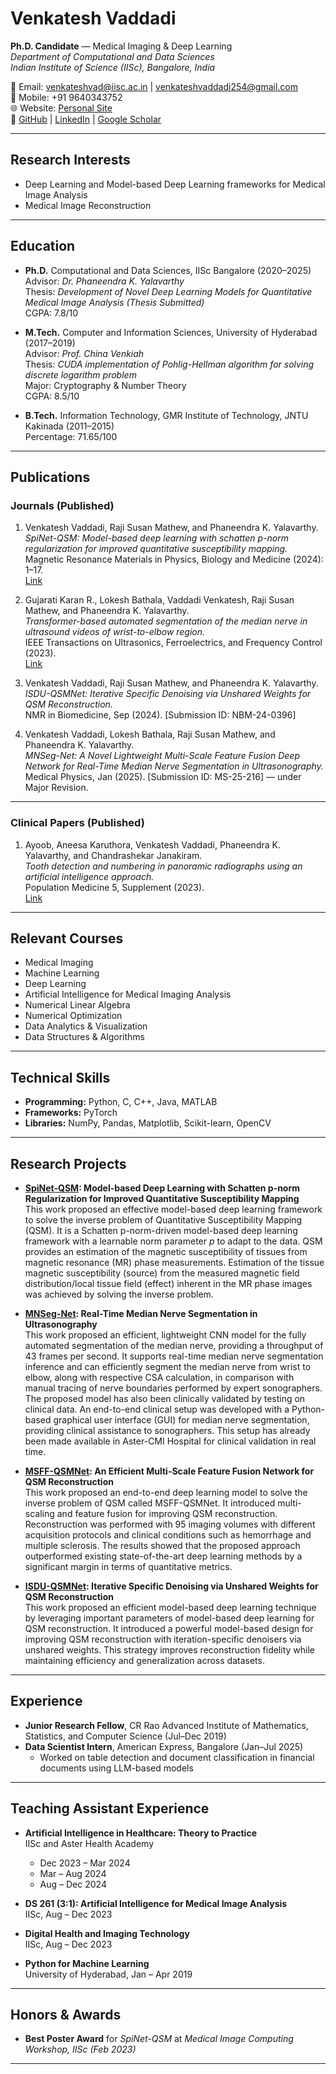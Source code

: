 # Venkatesh Vaddadi

**Ph.D. Candidate** — Medical Imaging & Deep Learning  
*Department of Computational and Data Sciences*  
*Indian Institute of Science (IISc), Bangalore, India*  

📧 Email: [venkateshvad@iisc.ac.in](mailto:venkateshvad@iisc.ac.in) | [venkateshvaddadi254@gmail.com](mailto:venkateshvaddadi254@gmail.com)  
📱 Mobile: +91 9640343752  
🌐 Website: [Personal Site](https://sites.google.com/view/vaddadivenkatesh/)  
🔗 [GitHub](https://github.com/venkateshvaddadi) | [LinkedIn](https://www.linkedin.com/in/vaddadivenkatesh254/) | [Google Scholar](https://scholar.google.com/citations?user=Ac8akCAAAAAJ&hl=en)  

---

## Research Interests
- Deep Learning and Model-based Deep Learning frameworks for Medical Image Analysis
- Medical Image Reconstruction

---

## Education
- **Ph.D.** Computational and Data Sciences, IISc Bangalore (2020–2025)  
  Advisor: *Dr. Phaneendra K. Yalavarthy*  
  Thesis: *Development of Novel Deep Learning Models for Quantitative Medical Image Analysis (Thesis Submitted)*  
  CGPA: 7.8/10  

- **M.Tech.** Computer and Information Sciences, University of Hyderabad (2017–2019)  
  Advisor: *Prof. China Venkiah*  
  Thesis: *CUDA implementation of Pohlig-Hellman algorithm for solving discrete logarithm problem*  
  Major: Cryptography & Number Theory  
  CGPA: 8.5/10  

- **B.Tech.** Information Technology, GMR Institute of Technology, JNTU Kakinada (2011–2015)  
  Percentage: 71.65/100  

---

## Publications

### Journals (Published)

1. Venkatesh Vaddadi, Raji Susan Mathew, and Phaneendra K. Yalavarthy.  
   *SpiNet-QSM: Model-based deep learning with schatten p-norm regularization for improved quantitative susceptibility mapping.*  
   Magnetic Resonance Materials in Physics, Biology and Medicine (2024): 1–17.  
   [Link](https://link.springer.com/article/10.1007/s10334-024-01158-7)

2. Gujarati Karan R., Lokesh Bathala, Vaddadi Venkatesh, Raji Susan Mathew, and Phaneendra K. Yalavarthy.  
   *Transformer-based automated segmentation of the median nerve in ultrasound videos of wrist-to-elbow region.*  
   IEEE Transactions on Ultrasonics, Ferroelectrics, and Frequency Control (2023).  
   [Link](https://ieeexplore.ieee.org/stamp/stamp.jsp?tp=&arnumber=10309959)

3. Venkatesh Vaddadi, Raji Susan Mathew, and Phaneendra K. Yalavarthy.  
   *ISDU-QSMNet: Iterative Specific Denoising via Unshared Weights for QSM Reconstruction.*  
   NMR in Biomedicine, Sep (2024). [Submission ID: NBM-24-0396]

4. Venkatesh Vaddadi, Lokesh Bathala, Raji Susan Mathew, and Phaneendra K. Yalavarthy.  
   *MNSeg-Net: A Novel Lightweight Multi-Scale Feature Fusion Deep Network for Real-Time Median Nerve Segmentation in Ultrasonography.*  
   Medical Physics, Jan (2025). [Submission ID: MS-25-216] — under Major Revision.  

---

### Clinical Papers (Published)

1. Ayoob, Aneesa Karuthora, Venkatesh Vaddadi, Phaneendra K. Yalavarthy, and Chandrashekar Janakiram.  
   *Tooth detection and numbering in panoramic radiographs using an artificial intelligence approach.*  
   Population Medicine 5, Supplement (2023).  
   [Link](https://www.populationmedicine.eu/Tooth-detection-and-numbering-in-panoramic-radiographs-using-an-artificial-intelligence,164270,0,2.html)


---

## Relevant Courses
- Medical Imaging  
- Machine Learning  
- Deep Learning  
- Artificial Intelligence for Medical Imaging Analysis  
- Numerical Linear Algebra  
- Numerical Optimization  
- Data Analytics & Visualization  
- Data Structures & Algorithms  

---

## Technical Skills
- **Programming:** Python, C, C++, Java, MATLAB  
- **Frameworks:** PyTorch  
- **Libraries:** NumPy, Pandas, Matplotlib, Scikit-learn, OpenCV  

---

## Research Projects

- **[SpiNet-QSM](https://github.com/venkateshvaddadi/SpiNet-QSM): Model-based Deep Learning with Schatten p-norm Regularization for Improved Quantitative Susceptibility Mapping**  
  This work proposed an effective model-based deep learning framework to solve the inverse problem of Quantitative Susceptibility Mapping (QSM). It is a Schatten p-norm-driven model-based deep learning framework with a learnable norm parameter *p* to adapt to the data. QSM provides an estimation of the magnetic susceptibility of tissues from magnetic resonance (MR) phase measurements. Estimation of the tissue magnetic susceptibility (source) from the measured magnetic field distribution/local tissue field (effect) inherent in the MR phase images was achieved by solving the inverse problem.

- **[MNSeg-Net](https://github.com/venkateshvaddadi/MNSeg-Net): Real-Time Median Nerve Segmentation in Ultrasonography**  
  This work proposed an efficient, lightweight CNN model for the fully automated segmentation of the median nerve, providing a throughput of 43 frames per second. It supports real-time median nerve segmentation inference and can efficiently segment the median nerve from wrist to elbow, along with respective CSA calculation, in comparison with manual tracing of nerve boundaries performed by expert sonographers. The proposed model has also been clinically validated by testing on clinical data. An end-to-end clinical setup was developed with a Python-based graphical user interface (GUI) for median nerve segmentation, providing clinical assistance to sonographers. This setup has already been made available in Aster-CMI Hospital for clinical validation in real time.

- **[MSFF-QSMNet](https://github.com/venkateshvaddadi/MSFF-QSMNet): An Efficient Multi-Scale Feature Fusion Network for QSM Reconstruction**  
  This work proposed an end-to-end deep learning model to solve the inverse problem of QSM called MSFF-QSMNet. It introduced multi-scaling and feature fusion for improving QSM reconstruction. Reconstruction was performed with 95 imaging volumes with different acquisition protocols and clinical conditions such as hemorrhage and multiple sclerosis. The results showed that the proposed approach outperformed existing state-of-the-art deep learning methods by a significant margin in terms of quantitative metrics.

- **[ISDU-QSMNet](https://github.com/venkateshvaddadi/ISDU_QSMNet): Iterative Specific Denoising via Unshared Weights for QSM Reconstruction**  
  This work proposed an efficient model-based deep learning technique by leveraging important parameters of model-based deep learning for QSM reconstruction. It introduced a powerful model-based design for improving QSM reconstruction with iteration-specific denoisers via unshared weights. This strategy improves reconstruction fidelity while maintaining efficiency and generalization across datasets.


---

## Experience
- **Junior Research Fellow**, CR Rao Advanced Institute of Mathematics, Statistics, and Computer Science (Jul–Dec 2019)  
- **Data Scientist Intern**, American Express, Bangalore (Jan–Jul 2025)  
  - Worked on table detection and document classification in financial documents using LLM-based models  

---

## Teaching Assistant Experience

- **Artificial Intelligence in Healthcare: Theory to Practice**  
  IISc and Aster Health Academy  
  - Dec 2023 – Mar 2024  
  - Mar – Aug 2024  
  - Aug – Dec 2024  

- **DS 261 (3:1): Artificial Intelligence for Medical Image Analysis**  
  IISc, Aug – Dec 2023  

- **Digital Health and Imaging Technology**  
  IISc, Aug – Dec 2023  

- **Python for Machine Learning**  
  University of Hyderabad, Jan – Apr 2019  


---

## Honors & Awards
- **Best Poster Award** for *SpiNet-QSM* at *Medical Image Computing Workshop, IISc (Feb 2023)*  

---

